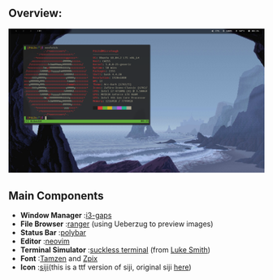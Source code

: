 ## Overview:

![](./Documents/ScreenShot.png)


## Main Components
- **Window Manager**          :[i3-gaps](https://github.com/Airblader/i3)
- **File Browser**            :[ranger](https://github.com/ranger/ranger) (using Ueberzug to preview images)
- **Status Bar**              :[polybar](https://github.com/polybar/polybar)
- **Editor**                  :[neovim](https://github.com/neovim/neovim)
- **Terminal Simulator**      :[suckless terminal](https://github.com/LukeSmithxyz/st) (from [Luke Smith](https://www.youtube.com/channel/UC2eYFnH61tmytImy1mTYvhA))
- **Font**                    :[Tamzen](https://github.com/sunaku/tamzen-font) and [Zpix](https://github.com/SolidZORO/zpix-pixel-font)
- **Icon**                    :[siji](https://github.com/fauno/siji)(this is a ttf version of siji, original siji [here](https://github.com/stark/siji))


	

